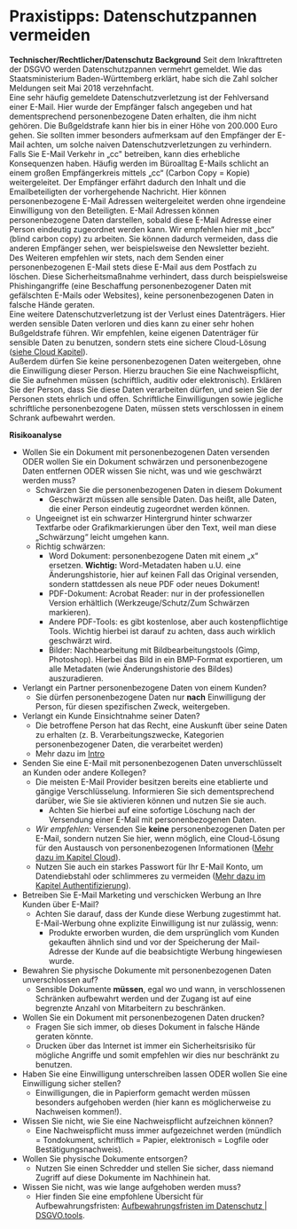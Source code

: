 # Praxistipps: Datenschutzpannen vermeiden
**Technischer/Rechtlicher/Datenschutz Background**
Seit dem Inkrafttreten der DSGVO werden Datenschutzpannen vermehrt gemeldet. Wie das Staatsministerium Baden-Württemberg erklärt, habe sich die Zahl solcher Meldungen seit Mai 2018 verzehnfacht.<br/>
Eine sehr häufig gemeldete Datenschutzverletzung ist der Fehlversand einer E-Mail. Hier wurde der Empfänger falsch angegeben und hat dementsprechend personenbezogene Daten erhalten, die ihm nicht gehören. Die Bußgeldstrafe kann hier bis in einer Höhe von 200.000 Euro gehen. Sie sollten immer besonders aufmerksam auf den Empfänger der E-Mail achten, um solche naiven Datenschutzverletzungen zu verhindern.<br/>
Falls Sie E-Mail Verkehr in „cc" betreiben, kann dies erhebliche Konsequenzen haben. Häufig werden im Büroalltag E-Mails schlicht an einem großen Empfängerkreis mittels „cc“ (Carbon Copy = Kopie) weitergeleitet. Der Empfänger erfährt dadurch den Inhalt und die Emailbeteiligten der vorhergehende Nachricht. Hier können personenbezogene E-Mail Adressen weitergeleitet werden ohne irgendeine Einwilligung von den Beteiligten. E-Mail Adressen können personenbezogene Daten darstellen, sobald diese E-Mail Adresse einer Person eindeutig zugeordnet werden kann. Wir empfehlen hier mit „bcc“ (blind carbon copy) zu arbeiten. Sie können dadurch vermeiden, dass die anderen Empfänger sehen, wer beispielsweise den Newsletter bezieht.<br/>
Des Weiteren empfehlen wir stets, nach dem Senden einer personenbezogenen E-Mail stets diese E-Mail aus dem Postfach zu löschen. Diese Sicherheitsmaßnahme verhindert, dass durch beispielsweise Phishingangriffe (eine Beschaffung personenbezogener Daten mit gefälschten E-Mails oder Websites), keine personenbezogenen Daten in falsche Hände geraten.<br/>
Eine weitere Datenschutzverletzung ist der Verlust eines Datenträgers. Hier werden sensible Daten verloren und dies kann zu einer sehr hohen Bußgeldstrafe führen. Wir empfehlen, keine eigenen Datenträger für sensible Daten zu benutzen, sondern stets eine sichere Cloud-Lösung ([siehe Cloud Kapitel](https://github.com/FlorianWoelki/mp_it_sicherheit/blob/master/cloud_chapter.md)).<br/>
Außerdem dürfen Sie keine personenbezogenen Daten weitergeben, ohne die Einwilligung dieser Person. Hierzu brauchen Sie eine Nachweispflicht, die Sie aufnehmen müssen (schriftlich, auditiv oder elektronisch). Erklären Sie der Person, dass Sie diese Daten verarbeiten dürfen, und seien Sie der Personen stets ehrlich und offen. Schriftliche Einwilligungen sowie jegliche schriftliche personenbezogene Daten, müssen stets verschlossen in einem Schrank aufbewahrt werden. <br/>

**Risikoanalyse**
* Wollen Sie ein Dokument mit personenbezogenen Daten versenden ODER
wollen Sie ein Dokument schwärzen und personenbezogene Daten entfernen ODER
wissen Sie nicht, was und wie geschwärzt werden muss?
	* Schwärzen Sie die personenbezogenen Daten in diesem Dokument
		* Geschwärzt müssen alle sensible Daten. Das heißt, alle Daten, die einer Person eindeutig zugeordnet werden können.
	* Ungeeignet ist ein schwarzer Hintergrund hinter schwarzer Textfarbe oder Grafikmarkierungen über den Text, weil man diese „Schwärzung“ leicht umgehen kann.
	* Richtig schwärzen:
		* Word Dokument: personenbezogene Daten mit einem „x“ ersetzen.
		**Wichtig:** Word-Metadaten haben u.U. eine Änderungshistorie, hier auf keinen Fall das Original versenden, sondern stattdessen als neue PDF oder neues Dokument!
		* PDF-Dokument: Acrobat Reader: nur in der professionellen Version erhältlich (Werkzeuge/Schutz/Zum Schwärzen markieren).
		* Andere PDF-Tools: es gibt kostenlose, aber auch kostenpflichtige Tools. Wichtig hierbei ist darauf zu achten, dass auch wirklich geschwärzt wird.
		* Bilder: Nachbearbeitung mit Bildbearbeitungstools (Gimp, Photoshop). Hierbei das Bild in ein BMP-Format exportieren, um alle Metadaten (wie Änderungshistorie des Bildes) auszuradieren.
* Verlangt ein Partner personenbezogene Daten von einem Kunden?
	* Sie dürfen personenbezogene Daten nur **nach** Einwilligung der Person, für diesen spezifischen Zweck, weitergeben.
* Verlangt ein Kunde Einsichtnahme seiner Daten?
	* Die betroffene Person hat das Recht, eine Auskunft über seine Daten zu erhalten (z. B. Verarbeitungszwecke, Kategorien personenbezogener Daten, die verarbeitet werden)
	* Mehr dazu im [Intro](https://github.com/FlorianWoelki/mp_it_sicherheit/blob/master/intro.md)
* Senden Sie eine E-Mail mit personenbezogenen Daten unverschlüsselt an Kunden oder andere Kollegen?
	* Die meisten E-Mail Provider besitzen bereits eine etablierte und gängige Verschlüsselung. Informieren Sie sich dementsprechend darüber, wie Sie sie aktivieren können und nutzen Sie sie auch.
		* Achten Sie hierbei auf eine sofortige Löschung nach der Versendung einer E-Mail mit personenbezogenen Daten.
	* *Wir empfehlen:* Versenden Sie **keine** personenbezogenen Daten per E-Mail, sondern nutzen Sie hier, wenn möglich, eine Cloud-Lösung für den Austausch von personenbezogenen Informationen ([Mehr dazu im Kapitel Cloud](https://github.com/FlorianWoelki/mp_it_sicherheit/blob/master/cloud_chapter.md)).
	* Nutzen Sie auch ein starkes Passwort für Ihr E-Mail Konto, um Datendiebstahl oder schlimmeres zu vermeiden ([Mehr dazu im Kapitel Authentifizierung](https://github.com/FlorianWoelki/mp_it_sicherheit/blob/master/authentication_chapter.md)).
* Betreiben Sie E-Mail Marketing und verschicken Werbung an Ihre Kunden über E-Mail?
	* Achten Sie darauf, dass der Kunde diese Werbung zugestimmt hat. E-Mail-Werbung ohne explizite Einwilligung ist nur zulässig, wenn:
		* Produkte erworben wurden, die dem ursprünglich vom Kunden gekauften ähnlich sind und vor der Speicherung der Mail-Adresse der Kunde auf die beabsichtigte Werbung hingewiesen wurde.
* Bewahren Sie physische Dokumente mit personenbezogenen Daten unverschlossen auf?
	* Sensible Dokumente **müssen**, egal wo und wann, in verschlossenen Schränken aufbewahrt werden und der Zugang ist auf eine begrenzte Anzahl von Mitarbeitern zu beschränken.
* Wollen Sie ein Dokument mit personenbezogenen Daten drucken?
	* Fragen Sie sich immer, ob dieses Dokument in falsche Hände geraten könnte.
	* Drucken über das Internet ist immer ein Sicherheitsrisiko für mögliche Angriffe und somit empfehlen wir dies nur beschränkt zu benutzen.
* Haben Sie eine Einwilligung unterschreiben lassen ODER
wollen Sie eine Einwilligung sicher stellen?
	* Einwilligungen, die in Papierform gemacht werden müssen besonders aufgehoben werden (hier kann es möglicherweise zu Nachweisen kommen!).
* Wissen Sie nicht, wie Sie eine Nachweispflicht aufzeichnen können?
	* Eine Nachweispflicht muss immer aufgezeichnet werden (mündlich = Tondokument, schriftlich = Papier, elektronisch = Logfile oder Bestätigungsnachweis).
* Wollen Sie physische Dokumente entsorgen?
	* Nutzen Sie einen Schredder und stellen Sie sicher, dass niemand Zugriff auf diese Dokumente im Nachhinein hat.
* Wissen Sie nicht, was wie lange aufgehoben werden muss?
	* Hier finden Sie eine empfohlene Übersicht für Aufbewahrungsfristen: [Aufbewahrungsfristen im Datenschutz | DSGVO.tools](https://www.dsgvo.tools/aufbewahrungsfristen/).
